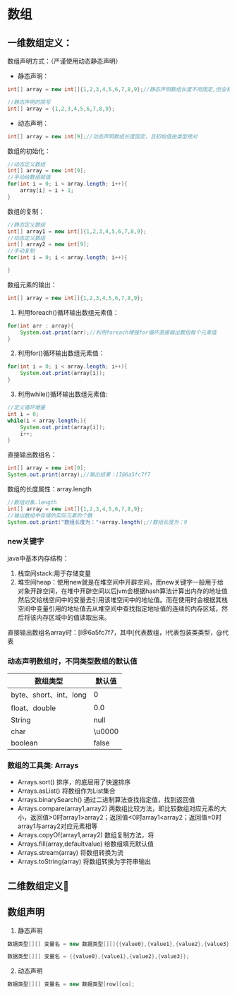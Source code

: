 # 数组

## 一维数组定义：

数组声明方式：（严谨使用动态静态声明）

+ 静态声明：

```java
int[] array = new int[]{1,2,3,4,5,6,7,8,9};//静态声明数组长度不用固定,但会有初始值
```

```java
//静态声明的简写
int[] array = {1,2,3,4,5,6,7,8,9};
```

+ 动态声明：

```java
int[] array = new int[9];//动态声明数组长度固定，且初始值由类型绝对
```

数组的初始化：

```java
//动态定义数组
int[] array = new int[9];
//手动给数组赋值
for(int i = 0; i < array.length; i++){
	array[i] = i + 1;
}
```

数组的复制：

```java
//静态定义数组
int[] array1 = new int[]{1,2,3,4,5,6,7,8,9};
//动态定义数组
int[] array2 = new int[9];
//手动复制
for(int i = 0; i < array.length; i++){

}
```

数组元素的输出：

```java
int[] array = new int[]{1,2,3,4,5,6,7,8,9};
```

1. 利用foreach()循环输出数组元素值：

```java
for(int arr : array){
    System.out.print(arr);//利用foreach增强for循环直接输出数组每个元素值
}
```

2. 利用for()循环输出数组元素值：

```java
for(int i = 0; i < array.length; i++){
	System.out.print(array[i]);
}
```

3. 利用while()循环输出数组元素值:

```java
//定义循环增量
int i = 0;
while(i < array.length;){
	System.out.print(array[i]);
    i++;
}
```

直接输出数组名：

```java
int[] array = new int[9];
System.out.print(array);//输出结果：[I@6a5fc7f7
```

数组的长度属性：array.length

```java
//数组对象.length
int[] array = new int[]{1,2,3,4,5,6,7,8,9};
//输出数组中存储的实际元素的个数
System.out.print("数组长度为："+array.length);//数组长度为：9
```

### new关键字

java中基本内存结构：

1. 栈空间stack:用于存储变量
2. 堆空间heap：使用new就是在堆空间中开辟空间，而new关键字一般用于给对象开辟空间，在堆中开辟空间以后jvm会根据hash算法计算出内存的地址值然后交给栈空间中的变量去引用该堆空间中的地址值。而在使用时会根据其栈空间中变量引用的地址值去从堆空间中查找指定地址值的连续的内存区域，然后将该内存区域中的值读取出来。

直接输出数组名array时：[I@6a5fc7f7，其中[代表数组，I代表包装类类型，@代表

### 动态声明数组时，不同类型数组的默认值

| 数组类型               | 默认值 |
| ---------------------- | ------ |
| byte、short、int、long | 0      |
| float、double          | 0.0    |
| String                 | null   |
| char                   | \u0000 |
| boolean                | false  |

### 数组的工具类: Arrays

+ Arrays.sort()  排序，的底层用了快速排序
+ Arrays.asList() 将数组作为List集合
+ Arrays.binarySearch() 通过二进制算法查找指定值，找到返回值
+ Arrays.compare(array1,array2) 两数组比较方法，即比较数组对应元素的大小，返回值>0时array1>array2；返回值<0时array1<array2；返回值=0时array1与array2对应元素相等
+ Arrays.copyOf(array1,array2) 数组复制方法，将
+ Arrays.fill(array,defaultvalue) 给数组填充默认值
+ Arrays.stream(array) 将数组转换为流
+ Arrays.toString(array) 将数组转换为字符串输出

## 二维数组定义:balloon:

## 数组声明

1. 静态声明

```java
数据类型[][] 变量名 = new 数据类型[][]{{value0},{value1},{value2},{value3}};
```

```java
数据类型[][] 变量名 = {{value0},{value1},{value2},{value3}};
```

2. 动态声明

```java
数据类型[][] 变量名 = new 数据类型[row][co];
```


